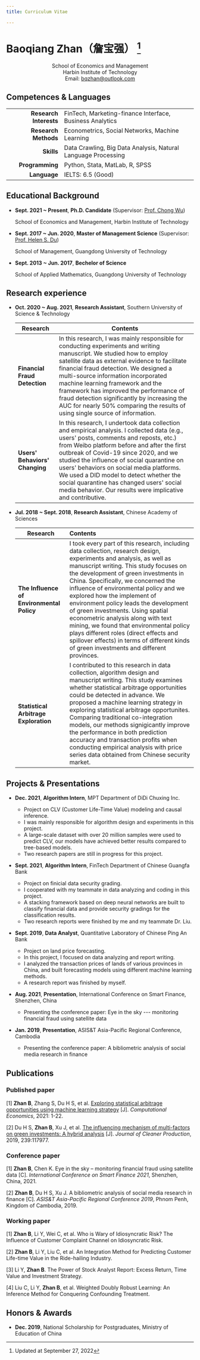 ```yaml
---
title: Curriculum Vitae

---
```


# Baoqiang Zhan（詹宝强） [^note1]

<div align=center>
School of Economics and Management <br/>
Harbin Institute of Technology <br/>
Email:
<a href=''> bqzhan@outlook.com</a>
</div>

## Competences & Languages

|                        |                                                               |
| ----------------------:|:------------------------------------------------------------- |
| **Research Interests** | FinTech, Marketing-finance Interface, Business Analytics      |
| **Research Methods**   | Econometrics, Social Networks, Machine Learning               |
| **Skills**             | Data Crawling, Big Data Analysis, Natural Language Processing |
| **Programming**        | Python, Stata, MatLab, R, SPSS                                |
| **Language**           | IELTS: 6.5 (Good)                                             |

## Educational Background

- **Sept. 2021 ~ Present**, **Ph.D. Candidate** (Supervisor: [Prof. Chong Wu](http://homepage.hit.edu.cn/wuchong))
  
  School of Economics and Management, Harbin Institute of Technology

- **Sept. 2017 ~ Jun. 2020**, **Master of Management Science** (Supervisor: [Prof. Helen S. Du](https://glxy.gdut.edu.cn/info/1186/6757.htm))
  
  School of Management, Guangdong University of Technology

- **Sept. 2013 ~ Jun. 2017**, **Bechelor of Science**
  
  School of Applied Mathematics, Guangdong University of Technology

## Research experience

- **Oct. 2020 ~ Aug. 2021**, **Research Assistant**, Southern University of Science & Technology
  
  | Research                       | Contents                                                                                                                                                                                                                                                                                                                                                                                                                                                                      |
  | ------------------------------ | ----------------------------------------------------------------------------------------------------------------------------------------------------------------------------------------------------------------------------------------------------------------------------------------------------------------------------------------------------------------------------------------------------------------------------------------------------------------------------- |
  | **Financial Fraud Detection**  | In this research, I was mainly responsible for conducting experiments and writing manuscript. We studied how to employ satellite data as external evidence to facilitate financial fraud detection. We designed a multi-source information incorporated machine learning framework and the framework has improved the performance of fraud detection significantly by increasing the AUC for nearly 50% comparing the results of using single source of information.          |
  | **Users' Behaviors' Changing** | In this research, I undertook data collection and empirical analysis. I collected data (e.g., users' posts, comments and reposts, etc.) from Weibo platform before and after the first outbreak of Covid-19 since 2020, and we studied the influence of social quarantine on users' behaviors on social media platforms. We used a DID model to detect whether the social quarantine has changed users' social media behavior. Our results were implicative and contributive. |
  
  

- **Jul. 2018 ~ Sept. 2018**, **Research Assistant**, Chinese Academy of Sciences
  
  | Research                                  | Contents                                                                                                                                                                                                                                                                                                                                                                                                                                                                                                                                                                                                                |
  | ----------------------------------------- |:----------------------------------------------------------------------------------------------------------------------------------------------------------------------------------------------------------------------------------------------------------------------------------------------------------------------------------------------------------------------------------------------------------------------------------------------------------------------------------------------------------------------------------------------------------------------------------------------------------------------- |
  | **The Influence of Environmental Policy** | I took every part of this research, including data collection, research design, experiments and analysis, as well as manuscript writing. This study focuses on the development of green investments in China. Specifically, we concerned the influence of environmental policy and we explored how the implement of environment policy leads the development of green investments. Using spatial econometric analysis along with text mining, we found that environmental policy plays different roles (direct effects and spillover effects) in terms of different kinds of green investments and different provinces. |
  | **Statistical Arbitrage Exploration**     | I contributed to this research in data collection, algorithm design and manuscript writing. This study examines whether statistical arbitrage opportunities could be detected in advance. We proposed a machine learning strategy in exploring statistical arbitrage opportunites. Comparing traditional co-integration models, our methods signigicantly improve the performance in both prediction accuracy and transaction profits when conducting empirical analysis with price series data obtained from Chinese security market.                                                                                  |

## Projects & Presentations

- **Dec. 2021**, **Algorithm Intern**, MPT Department of DiDi Chuxing Inc.
  
  - Project on CLV (Customer Life-Time Value) modeling and causal inference.
  - I was mainly responsible for algorithm design and experiments in this project. 
  - A large-scale dataset with over 20 million samples were used to predict CLV, our models have achieved better results compared to tree-based models.
  - Two research papers are still in progress for this project. 

- **Sept. 2021**, **Algorithm Intern**, FinTech Department of Chinese Guangfa Bank
  
  - Project on finicial data security grading.
  - I cooperated with my teammate in data analyzing and coding in this project.
  - A stacking framework based on deep neural networks are built to classify financial data and provide security gradings for the classification results.
  - Two research reports were finished by me and my teammate Dr. Liu. 

- **Sept. 2019**, **Data Analyst**, Quantitative Laboratory of Chinese Ping An Bank
  
  - Project on land price forecasting.
  - In this project, I focused on data analyzing and report writing.
  - I analyzed the transaction prices of lands of various provinces in China, and built forecasting models using different machine learning methods.
  - A research report was finished by myself.

- **Aug. 2021**, **Presentation**, International Conference on Smart Finance, Shenzhen, China
  
  - Presenting the conference paper: Eye in the sky --- monitoring financial fraud using satellite data

- **Jan. 2019**, **Presentation**, ASIS&T Asia-Pacific Regional Conference, Cambodia
  
  - Presenting the conference paper: A bibliometric analysis of social media research in finance

## Publications

### Published paper

[1] **Zhan B**, Zhang S, Du H S, et al. [Exploring statistical arbitrage opportunities using machine learning strategy](https://doi.org/10.1007/s10614-021-10169-8) [J]. *Computational Economics*, 2021: 1-22.

[2] Du H S, **Zhan B**, Xu J, et al. [The influencing mechanism of multi-factors on green investments: A hybrid analysis](https://doi.org/10.1016/j.jclepro.2019.117977) [J]. *Journal of Cleaner Production*, 2019, 239:117977.

### Conference paper

[1] **Zhan B**, Chen K. Eye in the sky – monitoring financial fraud using satellite data [C]. *International Conference on Smart Finance 2021*, Shenzhen, China, 2021.

[2] **Zhan B**, Du H S, Xu J. A bibliometric analysis of social media research in finance [C]. *ASIS&T Asia-Pacific Regional Conference 2019*, Phnom Penh, Kingdom of Cambodia, 2019.

### Working paper

[1] **Zhan B**, Li Y, Wei C, et al. Who is Wary of Idiosyncratic Risk? The Influence of Customer Complaint Channel on Idiosyncratic Risk.

[2] **Zhan B**, Li Y, Liu C, et al. An Integration Method for Predicting Customer Life-time Value in the Ride-hailing Industry.

[3] Li Y, **Zhan B**. The Power of Stock Analyst Report: Excess Return, Time Value and Investment Strategy.

[4] Liu C, Li Y, **Zhan B**, et al. Weighted Doubly Robust Learning: An Inference Method for Conquering Confounding Treatment.

## Honors & Awards

- **Dec. 2019**, National Scholarship for Postgraduates, Ministry of Education of China

[^note1]: Updated at September 27, 2022
